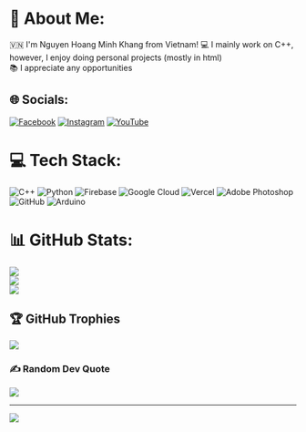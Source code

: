 # 💫 About Me:
🇻🇳 I'm Nguyen Hoang Minh Khang from Vietnam! 
💻 I mainly work on C++, however, I enjoy doing personal projects (mostly in html)<br>
📚 I appreciate any opportunities

## 🌐 Socials:
[![Facebook](https://img.shields.io/badge/Facebook-%231877F2.svg?logo=Facebook&logoColor=white)](https://facebook.com/khang.minh1008) [![Instagram](https://img.shields.io/badge/Instagram-%23E4405F.svg?logo=Instagram&logoColor=white)](https://instagram.com/ig_knhm) [![YouTube](https://img.shields.io/badge/YouTube-%23FF0000.svg?logo=YouTube&logoColor=white)](https://youtube.com/@mscpiano) 

# 💻 Tech Stack:
![C++](https://img.shields.io/badge/c++-%2300599C.svg?style=for-the-badge&logo=c%2B%2B&logoColor=white) ![Python](https://img.shields.io/badge/python-3670A0?style=for-the-badge&logo=python&logoColor=ffdd54) ![Firebase](https://img.shields.io/badge/firebase-%23039BE5.svg?style=for-the-badge&logo=firebase) ![Google Cloud](https://img.shields.io/badge/GoogleCloud-%234285F4.svg?style=for-the-badge&logo=google-cloud&logoColor=white) ![Vercel](https://img.shields.io/badge/vercel-%23000000.svg?style=for-the-badge&logo=vercel&logoColor=white) ![Adobe Photoshop](https://img.shields.io/badge/adobe%20photoshop-%2331A8FF.svg?style=for-the-badge&logo=adobe%20photoshop&logoColor=white) ![GitHub](https://img.shields.io/badge/github-%23121011.svg?style=for-the-badge&logo=github&logoColor=white) ![Arduino](https://img.shields.io/badge/-Arduino-00979D?style=for-the-badge&logo=Arduino&logoColor=white)
# 📊 GitHub Stats:
![](https://github-readme-stats.vercel.app/api?username=minhkhang1008&theme=dark&hide_border=false&include_all_commits=true&count_private=false)<br/>
![](https://github-readme-streak-stats.herokuapp.com/?user=minhkhang1008&theme=dark&hide_border=false)<br/>
![](https://github-readme-stats.vercel.app/api/top-langs/?username=minhkhang1008&theme=dark&hide_border=false&include_all_commits=true&count_private=false&layout=compact)

## 🏆 GitHub Trophies
![](https://github-profile-trophy.vercel.app/?username=minhkhang1008&theme=radical&no-frame=false&no-bg=true&margin-w=4)

### ✍️ Random Dev Quote
![](https://quotes-github-readme.vercel.app/api?type=horizontal&theme=radical)

---
[![](https://visitcount.itsvg.in/api?id=minhkhang1008&icon=0&color=0)](https://visitcount.itsvg.in)

<!-- Proudly created with GPRM ( https://gprm.itsvg.in ) -->
